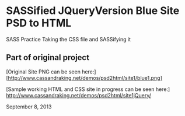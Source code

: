 SASSified JQueryVersion Blue Site PSD to HTML
==================================

SASS Practice
Taking the CSS file and SASSifying it

Part of original project
----------------------------------------
[Original Site PNG can be seen here:]
[http://www.cassandraking.net/demos/psd2html/site1/blue1.png]

[Sample working HTML and CSS site in progress can be seen here:]
http://www.cassandraking.net/demos/psd2html/site1jQuery/

September 8, 2013